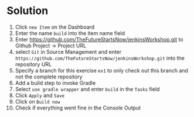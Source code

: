 # Solution
1. Click `new Item` on the Dashboard
2. Enter the name `build` into the item name field
3. Enter https://github.com/TheFutureStartsNow/jenkinsWorkshop.git to Github Project -> Project URL
4. select `Git` in Source Management and enter `https://github.com/TheFutureStartsNow/jenkinsWorkshop.git` into the 
repository URL
5. Specify a branch for this exercise `ex1` to only check out this branch and not the complete repository
6. Add a build step to invoke Gradle
7. Select `use gradle wrapper` and enter `build` in the `Tasks` field
8. Click `Apply` and `Save`
9. Click on `Build now`
10. Check if everything went fine in the Console Output